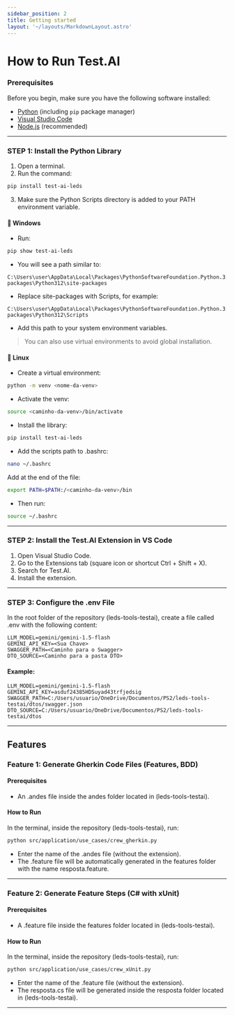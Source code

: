 ```yaml
---
sidebar_position: 2
title: Getting started
layout: '~/layouts/MarkdownLayout.astro' 
---
```


# How to Run Test.AI

### Prerequisites

Before you begin, make sure you have the following software installed:

- [Python](https://www.python.org/) (including `pip` package manager)
- [Visual Studio Code](https://code.visualstudio.com/)
- [Node.js](https://nodejs.org/) (recommended)

---

### STEP 1: Install the Python Library

1. Open a terminal.
2. Run the command:

```bash
pip install test-ai-leds
```

3. Make sure the Python Scripts directory is added to your PATH environment variable.

#### 🔹 Windows

- Run:

```bash
pip show test-ai-leds
```

- You will see a path similar to:

```
C:\Users\user\AppData\Local\Packages\PythonSoftwareFoundation.Python.3.12_qbz5n2kfra8p0\LocalCache\local-packages\Python312\site-packages
```

- Replace site-packages with Scripts, for example:

```
C:\Users\user\AppData\Local\Packages\PythonSoftwareFoundation.Python.3.12_qbz5n2kfra8p0\LocalCache\local-packages\Python312\Scripts
```

- Add this path to your system environment variables.

> You can also use virtual environments to avoid global installation.

#### 🔹 Linux

- Create a virtual environment:

```bash
python -m venv <nome-da-venv>
```

- Activate the venv:

```bash
source <caminho-da-venv>/bin/activate
```

- Install the library:

```bash
pip install test-ai-leds
```

- Add the scripts path to .bashrc:

```bash
nano ~/.bashrc
```

Add at the end of the file:

```bash
export PATH=$PATH:/<caminho-da-venv>/bin
```

- Then run:

```bash
source ~/.bashrc
```

---

### STEP 2: Install the Test.AI Extension in VS Code

1. Open Visual Studio Code.
2. Go to the Extensions tab (square icon or shortcut Ctrl + Shift + X).
3. Search for Test.AI.
4. Install the extension.

---

### STEP 3: Configure the .env File

In the root folder of the repository (leds-tools-testai), create a file called .env with the following content:

```env
LLM_MODEL=gemini/gemini-1.5-flash
GEMINI_API_KEY=<Sua Chave>
SWAGGER_PATH=<Caminho para o Swagger>
DTO_SOURCE=<Caminho para a pasta DTO>
```

#### Example:

```env
LLM_MODEL=gemini/gemini-1.5-flash
GEMINI_API_KEY=asduf24385HDSuyad43trfjedsig
SWAGGER_PATH=C:/Users/usuario/OneDrive/Documentos/PS2/leds-tools-testai/dtos/swagger.json
DTO_SOURCE=C:/Users/usuario/OneDrive/Documentos/PS2/leds-tools-testai/dtos
```

---

## Features

### Feature 1: Generate Gherkin Code Files (Features, BDD)

#### Prerequisites

- An .andes file inside the andes folder located in (leds-tools-testai).

#### How to Run

In the terminal, inside the repository (leds-tools-testai), run:

```bash
python src/application/use_cases/crew_gherkin.py
```

- Enter the name of the .andes file (without the extension).
- The .feature file will be automatically generated in the features folder with the name resposta.feature.

---

### Feature 2: Generate Feature Steps (C# with xUnit)

#### Prerequisites

- A .feature file inside the features folder located in (leds-tools-testai).

#### How to Run

In the terminal, inside the repository (leds-tools-testai), run:

```bash
python src/application/use_cases/crew_xUnit.py
```

- Enter the name of the .feature file (without the extension).
- The resposta.cs file will be generated inside the resposta folder located in (leds-tools-testai).

---